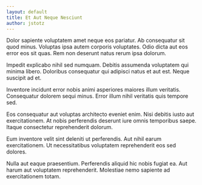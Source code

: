 ```yaml
---
layout: default
title: Et Aut Neque Nesciunt
author: jstotz
---
```


Dolor sapiente voluptatem amet neque eos pariatur. Ab consequatur sit quod minus. Voluptas ipsa autem corporis voluptates. Odio dicta aut eos error eos sit quas. Rem non deserunt natus rerum ipsa dolorum.

Impedit explicabo nihil sed numquam. Debitis assumenda voluptatem qui minima libero. Doloribus consequatur qui adipisci natus et aut est. Neque suscipit ad et.

Inventore incidunt error nobis animi asperiores maiores illum veritatis. Consequatur dolorem sequi minus. Error illum nihil veritatis quis tempore sed.

Eos consequatur aut voluptas architecto eveniet enim. Nisi debitis iusto aut exercitationem. At nobis perferendis deserunt iure omnis temporibus saepe. Itaque consectetur reprehenderit dolorum.

Eum inventore velit sint deleniti ut perferendis. Aut nihil earum exercitationem. Ut necessitatibus voluptatem reprehenderit eos sed dolores.

Nulla aut eaque praesentium. Perferendis aliquid hic nobis fugiat ea. Aut harum aut voluptatem reprehenderit. Molestiae nemo sapiente ad exercitationem totam.
